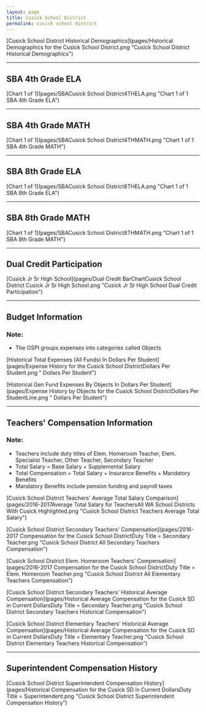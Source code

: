 ```yaml
---
layout: page
title: Cusick School District
permalink: cusick school district
---
```



[Cusick School District Historical Demographics](pages/Historical Demographics for the Cusick School District.png "Cusick School District Historical Demographics")

___

## SBA 4th Grade ELA

[Chart 1 of 1](pages/SBACusick School District4THELA.png "Chart 1 of 1 SBA 4th Grade ELA")


___

## SBA 4th Grade MATH

[Chart 1 of 1](pages/SBACusick School District4THMATH.png "Chart 1 of 1 SBA 4th Grade MATH")


___

## SBA 8th Grade ELA

[Chart 1 of 1](pages/SBACusick School District8THELA.png "Chart 1 of 1 SBA 8th Grade ELA")


___

## SBA 8th Grade MATH

[Chart 1 of 1](pages/SBACusick School District8THMATH.png "Chart 1 of 1 SBA 8th Grade MATH")


___

## Dual Credit Participation

[Cusick Jr Sr High School](pages/Dual Credit BarChartCusick School District Cusick Jr Sr High School.png "Cusick Jr Sr High School Dual Credit Participation")


___

## Budget Information
### Note:
- The OSPI groups expenses into categories called Objects

[Historical Total Expenses (All Funds) In Dollars Per Student](pages/Expense History for the Cusick School DistrictDollars Per Student.png " Dollars Per Student")

[Historical Gen Fund Expenses By Objects In Dollars Per Student](pages/Expense History by Objects for the Cusick School DistrictDollars Per StudentLine.png " Dollars Per Student")


___

## Teachers' Compensation Information
### Note:
- Teachers include duty titles of Elem. Homeroom Teacher, Elem. Specialist Teacher, Other Teacher, Secondary Teacher
- Total Salary = Base Salary + Supplemental Salary
- Total Compensation = Total Salary + Insurance Benefits + Mandatory Benefits
- Mandatory Benefits include pension funding and payroll taxes

[Cusick School District Teachers' Average Total Salary Comparison](pages/2016-2017Average Total Salary for TeachersAll WA School Districts With Cusick Highlighted.png "Cusick School District Teachers Average Total Salary")

[Cusick School District Secondary Teachers' Compensation](pages/2016-2017 Compensation for the Cusick School DistrictDuty Title = Secondary Teacher.png "Cusick School District All Secondary Teachers Compensation")

[Cusick School District Elem. Homeroom Teachers' Compensation](pages/2016-2017 Compensation for the Cusick School DistrictDuty Title = Elem. Homeroom Teacher.png "Cusick School District All Elementary Teachers Compensation")

[Cusick School District Secondary Teachers' Historical Average Compensation](pages/Historical Average Compensation for the Cusick SD in Current DollarsDuty Title = Secondary Teacher.png "Cusick School District Secondary Teachers Historical Compensation")

[Cusick School District Elementary Teachers' Historical Average Compensation](pages/Historical Average Compensation for the Cusick SD in Current DollarsDuty Title = Elementary Teacher.png "Cusick School District Elementary Teachers Historical Compensation")


___

## Superintendent Compensation History

[Cusick School District Superintendent Compensation History](pages/Historical Compensation for the Cusick SD in Current DollarsDuty Title = Superintendent.png "Cusick School District Superintendent Compensation History")

